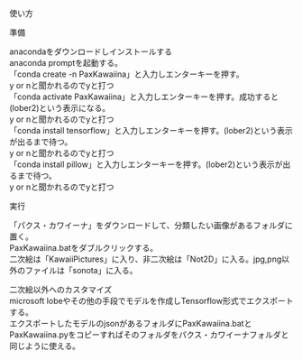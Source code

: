 使い方  

準備  

anacondaをダウンロードしインストールする  
anaconda promptを起動する。  
「conda create -n PaxKawaiina」と入力しエンターキーを押す。  
y or nと聞かれるのでyと打つ  
「conda activate PaxKawaiina」と入力しエンターキーを押す。成功すると(lober2)という表示になる。  
y or nと聞かれるのでyと打つ  
「conda install tensorflow」と入力しエンターキーを押す。(lober2)という表示が出るまで待つ。  
y or nと聞かれるのでyと打つ  
「conda install pillow」と入力しエンターキーを押す。(lober2)という表示が出るまで待つ。  
y or nと聞かれるのでyと打つ  

実行  

「パクス・カワイーナ」をダウンロードして、分類したい画像があるフォルダに置く。  
PaxKawaiina.batをダブルクリックする。  
二次絵は「KawaiiPictures」に入り、非二次絵は「Not2D」に入る。jpg,png以外のファイルは「sonota」に入る。  

二次絵以外へのカスタマイズ  
microsoft lobeやその他の手段でモデルを作成しTensorflow形式でエクスポートする。  
エクスポートしたモデルのjsonがあるフォルダにPaxKawaiina.batとPaxKawaiina.pyをコピーすればそのフォルダをパクス・カワイーナフォルダと同じように使える。  
